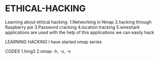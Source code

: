 # ETHICAL-HACKING

Learning about ethical hacking:
1.Networking in Nmap 
2.hacking through Raspberry pie
3.Password cracking 
4.location tracking 
5.wireshark applications are used with the help of this applications we can easily hack

*LEARNING HACKING*
I have started nmap series 

*CODES*
1.hing3
2.nmap -h, -s, -v
